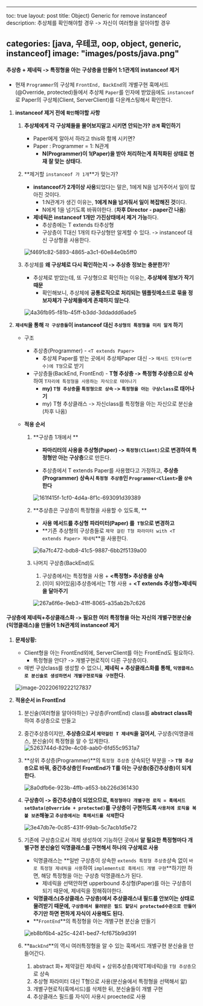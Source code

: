 
---
toc: true
layout: post
title: Object) Generic for remove instanceof
description: 추상체를 확인해야할 경우 -> 자신이 여러형을 알아야할 경우

categories: [java, 우테코, oop, object, generic, instanceof]
image: "images/posts/java.png"
---


#### 추상층 + 제네릭  -> 특정형을 아는 구상층을 만들어 1:1관계의 instanceof 제거

- 현재 `Programmer`의 구상체 `FrontEnd, BackEnd`의 개별구현 훅메서드(@Override, protected)들에서 추상체 `Paper`를 인자에 받았음에도 `instanceof`로 Paper의 구상체(Client, ServerClient)를 다운캐스팅해서 확인한다.



1. **instanceof 제거 전에 `확인`해야할 사항**

   1. **추상체에게 각 구상체들을 물어보지말고 시키면 안되는가? `관계` 확인하기**

      - Paper에게 알아서 하라고 this와 함께 시키면?
      - Paper : Programmer =  1: N관계
        - **N(Programmer)이 1(Paper)을 받아 처리하는게 최적화된 상태로 현재 잘 맞는 상태다.**

   2. **제거할 `instanceof 가 1개`**가 맞는가?

      - **instanceof가 2개이상 사용**되었다는 말은, 1에게 N을 넘겨주어서 일이 많아진 것이다. 
        - 1:N관계가 생긴 이유는, **1에게 N을 넘겨줘서 일이 복잡해진 것**이다.
        - N에게 1을 넘기도록 바꿔야한다. (**차후 Director - paper간 나옴**)
      - **제네릭은 instanceof 1개만  가진상태에서 제거 가능**하다. 
        - 추상층에는 T extends 타추상형 
        - 구상층이 T대신 1개의 타구상형만 알게할 수 있다. -> instanceof 대신 구상형을 사용한다.

      ![f4691c82-5893-4865-a3c1-60e84e0b5ff0](https://raw.githubusercontent.com/is3js/screenshots/main/f4691c82-5893-4865-a3c1-60e84e0b5ff0.gif)

   3. 추상체를 **왜 구상체로 다시 확인하는지 -> 추상층 정보는 충분한가**?

      - 추상체로 받았는데, 또 구상형으로 확인하는 이유는, **추상체에 정보가 작기 때문**
        - 확인해보니, 추상체에 **공통로직으로 처리되는 템플릿메소드로 묶을 정보자체가 구상체들에게 존재하지 않는다**.

      ![4a36fb95-f81b-45ff-b3dd-3ddaddd6ade5](https://raw.githubusercontent.com/is3js/screenshots/main/4a36fb95-f81b-45ff-b3dd-3ddaddd6ade5.gif)

      
      

2. **`제네릭`을 통해 `각 구상층들`이 instanceof 대신 `추상형의 특정형을 미리 알게` 하기**

   - 구조
     - 추상층(Programmer) - `<T extends Paper>`
       - 추상체 Paper를 받는 곳에서 추상체Paper 대신 -> `메서드 인자(or변수)에 T형`으로 받기
     - 구상층들(BackEnd, FrontEnd) - **T형 추상층 -> 특정형 추상층으로 상속**하여 `T자리에 특정형을 사용하는 자식으로 태어나기`
       - **my) `T형 추상층`을 `특정형으로 상속` -> `특정형을 아는 구상class`로 태어나기**
       - my) T형 추상클래스 -> 자신class를 특정형을 아는 자신으로 분신술 (차후 나옴)

   - **적용 순서**

     1. **구상층 1개에서 **

        - **파마리터의 사용을 추상형(Paper) -> `특정형(Client)`으로 변경하여 특정형만 아는 구상층**으로 만든다.

        - 추상층에서 T extends Paper를 사용했다고 가정하고, **추상층(Programmer) 상속시 `특정형 추상층`인 `Programmer<Client>`을 `상속`한다**

        ![161f415f-1cf0-4d4a-8f1c-693091d39389](https://raw.githubusercontent.com/is3js/screenshots/main/161f415f-1cf0-4d4a-8f1c-693091d39389.gif)

     2. **추상층은 구상층이 특정형을 사용할 수 있도록,  **

        - **사용 메서드를 추상형 파라미터(Paper) 를` T형`으로 변경하고**
        - **기존 추상형의 구상층들로 `제약 걸린 T형 파라미터 with <T extends Paper> 제네릭`**을 사용한다.

        ![6a7fc472-bdb8-41c5-9887-6bb2f5139a00](https://raw.githubusercontent.com/is3js/screenshots/main/6a7fc472-bdb8-41c5-9887-6bb2f5139a00.gif)

        

     3. 나머지 구상층(BackEnd)도

        1. 구상층에서는 특정형을 사용 + **\<특정형\> 추상층을 상속**
        2. (이미 되어있음)추상층에서는 T형 사용 + **\<T extends 추상형\>제네릭을 달아주기**

        ![267a6f6e-9eb3-41ff-8065-a35ab2b7c626](https://raw.githubusercontent.com/is3js/screenshots/main/267a6f6e-9eb3-41ff-8065-a35ab2b7c626.gif)

   

#### 구상층에 제네릭+추상클래스화  -> 필요한 여러 특정형을 아는 자신의 개별구현분신술(익명클래스)을 만들어  1:N관계의 instanceof 제거

1. **문제상황:** 

   - Client형을 아는 FrontEnd외에, ServerClient를 아는 FrontEnd도 필요하다. 
     - 특정형을 안다? -> 개별구현로직이 다른 구상층이다.
   - 매번 구상class를 생성할 수 없으니, **제네릭 + 추상클래스화를 통해, `익명클래스로 분신술로 생성하면서 개별구현로직을 구현`한다.**

   ![image-20220619222127837](https://raw.githubusercontent.com/is3js/screenshots/main/image-20220619222127837.png)



2. **적용순서 in FrontEnd**

   1. 분신술(여러형을 알아야하는) 구상층(FrontEnd) class를 **abstract class화** 하여 추상층으로 만들고

   2. 중간추상층이지만, **추상층으로서 `제약걸린 T 제네릭`을 걸어서**, 구상층(익명클래스, 분신술)이 특정형을 알 수 있게한다.
      ![5263744d-829e-4c08-aab0-6fd55c9531a7](https://raw.githubusercontent.com/is3js/screenshots/main/5263744d-829e-4c08-aab0-6fd55c9531a7.gif)

   3. **상위 추상층(Programmer)**의 `특정형 추상층` 상속되던 부분을 -> **`T형 추상층`으로 바꿔, 중간추상층인 FrontEnd가 T를 아는 구상층(중간추상층)이 되게 한다.**

      ![8a0dfb6e-923b-4ffb-a653-bb226d361430](https://raw.githubusercontent.com/is3js/screenshots/main/8a0dfb6e-923b-4ffb-a653-bb226d361430.gif)

   4. **구상층이 -> 중간추상층이 되었으므로, `특정형마다 개별구현 로직 = 훅메서드 setData(@Override + protected)`를 구상층이 구현하도록  `사용처에 로직을 복붙 보존`해놓고 `추상층에서는 훅메서드를 삭제`한다**

      ![3e47db7e-0c85-431f-99ab-5c7acb1d5e72](https://raw.githubusercontent.com/is3js/screenshots/main/3e47db7e-0c85-431f-99ab-5c7acb1d5e72.gif)

   5. 기존에 구상층으로서 객체 생성하여 기능하던 곳에서 **알 필요한 특정형마다 개별구현 분신술인 익명클래스를 구현해서 하나의 구상체로 사용**

      - 익명클래스는 **일반 구상층이 상속한 `extends 특정형 추상층`상속 없이 `바로 특정형 제네릭을 사용`하여 `implements로 훅메서드 개별 구현`**하기만 하면, 해당 특정형을 아는 구상층 익명클래스가 된다.
        - 제네릭을 선택안하면 upperbound 추상형(Paper)를 아는 구상층이 되기 때문에, 제네릭을 정해줘야한다.
      - **익명클래스(추상클래스 구상층)에서 추상클래스내 필드를 안보이는 상태로 물려받기 때문에, `구상층에서 물려받은 필드 할당시 protected수준으로 만들어`주기만 하면 편하게 자식이 사용해도 된다.**
      - **`FrontEnd`**의 특정형을 아는 개별구현 분신술 만들기

      ![eb8bf6b4-a25c-4241-bed7-fcf675b9d391](https://raw.githubusercontent.com/is3js/screenshots/main/eb8bf6b4-a25c-4241-bed7-fcf675b9d391.gif)

   6. **`BackEnd`**의 역시 여러특정형을 알 수 있는 훅메서드 개별구현 분신술을 만들어간다.

      1. abstract 화+ 제약걸린 제네릭 + 상위추상층(제약T제네릭)을 `T형 추상층`으로 상속
      2. 추상형 파라미터 대신 T형으로 사용(분신술에서 특정형을 선택해서 앎)
      3. 개별구현로직(훅메서드)를 삭제한 뒤, 분신술들이 개별 구현
      4. 추상클래스 필드를 자식이 사용시 proected로 사용

      

      

      

   

